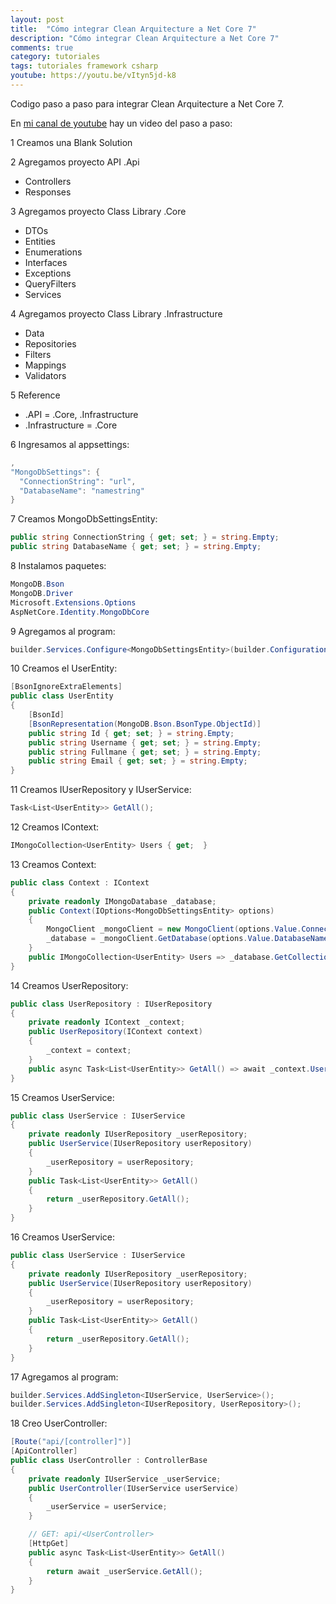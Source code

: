 ```yaml
---
layout: post
title:  "Cómo integrar Clean Arquitecture a Net Core 7"
description: "Cómo integrar Clean Arquitecture a Net Core 7"
comments: true
category: tutoriales
tags: tutoriales framework csharp
youtube: https://youtu.be/vItyn5jd-k8
---
```

Codigo paso a paso para integrar Clean Arquitecture a Net Core 7.

En <a target="_blank" href="{{ page.youtube }}">mi canal de youtube</a> hay un video del paso a paso:

1 Creamos una Blank Solution

2 Agregamos proyecto API .Api
- Controllers
- Responses
  
3 Agregamos proyecto Class Library .Core
- DTOs
- Entities
- Enumerations
- Interfaces
- Exceptions
- QueryFilters
- Services
  
4 Agregamos proyecto Class Library .Infrastructure
- Data
- Repositories
- Filters
- Mappings
- Validators

5 Reference
- .API = .Core, .Infrastructure
- .Infrastructure = .Core

6 Ingresamos al appsettings:
```csharp
,
"MongoDbSettings": {
  "ConnectionString": "url",
  "DatabaseName": "namestring"
}
```

7 Creamos MongoDbSettingsEntity:
```csharp
public string ConnectionString { get; set; } = string.Empty;
public string DatabaseName { get; set; } = string.Empty;
```

8 Instalamos paquetes:
```csharp
MongoDB.Bson
MongoDB.Driver
Microsoft.Extensions.Options
AspNetCore.Identity.MongoDbCore
```

9 Agregamos al program:
```csharp
builder.Services.Configure<MongoDbSettingsEntity>(builder.Configuration.GetSection(nameof(MongoDbSettings)));
```

10 Creamos el UserEntity:
```csharp
[BsonIgnoreExtraElements]
public class UserEntity
{
    [BsonId]
    [BsonRepresentation(MongoDB.Bson.BsonType.ObjectId)]
    public string Id { get; set; } = string.Empty;
    public string Username { get; set; } = string.Empty;
    public string Fullmane { get; set; } = string.Empty;
    public string Email { get; set; } = string.Empty;
}
```

11 Creamos IUserRepository y IUserService:
```csharp
Task<List<UserEntity>> GetAll();
```

12 Creamos IContext:
```csharp
IMongoCollection<UserEntity> Users { get;  }
```

13 Creamos Context:
```csharp
public class Context : IContext
{
    private readonly IMongoDatabase _database;
    public Context(IOptions<MongoDbSettingsEntity> options)
    {
        MongoClient _mongoClient = new MongoClient(options.Value.ConnectionString);
        _database = _mongoClient.GetDatabase(options.Value.DatabaseName);
    }
    public IMongoCollection<UserEntity> Users => _database.GetCollection<UserEntity>("users");
}
```

14 Creamos UserRepository:
```csharp
public class UserRepository : IUserRepository
{
    private readonly IContext _context;
    public UserRepository(IContext context)
    {
        _context = context;
    }
    public async Task<List<UserEntity>> GetAll() => await _context.Users.Find(_ => true).ToListAsync();
}
```

15 Creamos UserService:
```csharp
public class UserService : IUserService
{
    private readonly IUserRepository _userRepository;
    public UserService(IUserRepository userRepository)
    {
        _userRepository = userRepository;
    }
    public Task<List<UserEntity>> GetAll()
    {
        return _userRepository.GetAll();
    }
}
```

16 Creamos UserService:
```csharp
public class UserService : IUserService
{
    private readonly IUserRepository _userRepository;
    public UserService(IUserRepository userRepository)
    {
        _userRepository = userRepository;
    }
    public Task<List<UserEntity>> GetAll()
    {
        return _userRepository.GetAll();
    }
}
```

17 Agregamos al program:
```csharp
builder.Services.AddSingleton<IUserService, UserService>();
builder.Services.AddSingleton<IUserRepository, UserRepository>();
```

18 Creo UserController:
```csharp
[Route("api/[controller]")]
[ApiController]
public class UserController : ControllerBase
{
    private readonly IUserService _userService;
    public UserController(IUserService userService)
    {
        _userService = userService;
    }

    // GET: api/<UserController>
    [HttpGet]
    public async Task<List<UserEntity>> GetAll()
    {
        return await _userService.GetAll();
    }
}
```
